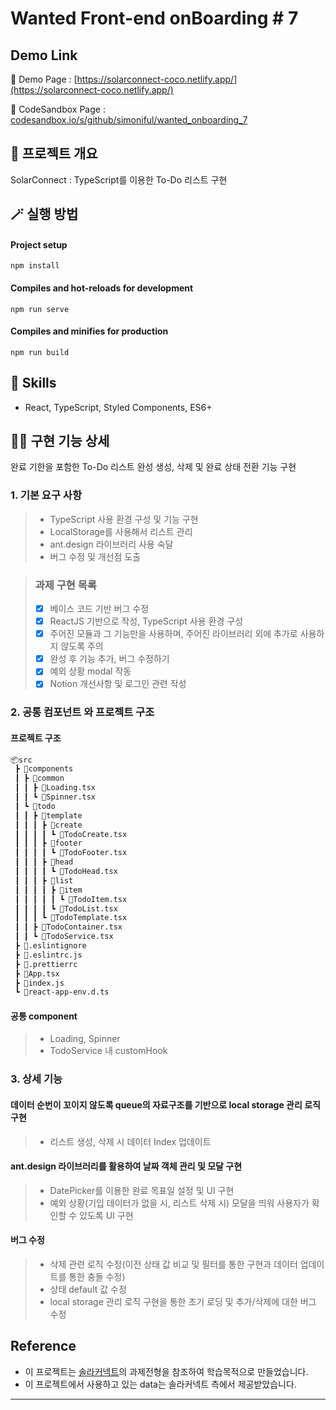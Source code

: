 # Wanted Front-end onBoarding # 7

## Demo Link

🔗 Demo Page : [https://solarconnect-coco.netlify.app/](https://solarconnect-coco.netlify.app/)

🔗 CodeSandbox Page : [codesandbox.io/s/github/simoniful/wanted_onboarding_7](https://codesandbox.io/s/github/simoniful/wanted_onboarding_7?file=/src/components/todo/TodoService.tsx)

## 💬 프로젝트 개요

SolarConnect : TypeScript를 이용한 To-Do 리스트 구현 

## 🪄 실행 방법

#### Project setup

`npm install`

#### Compiles and hot-reloads for development

`npm run serve`

#### Compiles and minifies for production

`npm run build`


## 🔧 Skills

- React, TypeScript, Styled Components, ES6+

## 👍🏻 구현 기능 상세

완료 기한을 포함한 To-Do 리스트 완성
생성, 삭제 및 완료 상태 전환 기능 구현 

### 1. 기본 요구 사항

> - TypeScript 사용 환경 구성 및 기능 구현
> - LocalStorage를 사용해서 리스트 관리
> - ant.design 라이브러리 사용 숙달
> - 버그 수정 및 개선점 도출 

> ### 과제 구현 목록
>
> - [x] 베이스 코드 기반 버그 수정
> - [x] ReactJS 기반으로 작성, TypeScript 사용 환경 구성
> - [x] 주어진 모듈과 그 기능만을 사용하며, 주어진 라이브러리 외에 추가로 사용하지 않도록 주의
> - [x] 완성 후 기능 추가, 버그 수정하기
> - [x] 예외 상황 modal 작동
> - [x] Notion 개선사항 및 로그인 관련 작성 

### 2. 공통 컴포넌트 와 프로젝트 구조

#### 프로젝트 구조

```html
📦src
 ┣ 📂components
 ┃ ┣ 📂common
 ┃ ┃ ┣ 📜Loading.tsx
 ┃ ┃ ┗ 📜Spinner.tsx
 ┃ ┗ 📂todo
 ┃ ┃ ┣ 📂template
 ┃ ┃ ┃ ┣ 📂create
 ┃ ┃ ┃ ┃ ┗ 📜TodoCreate.tsx
 ┃ ┃ ┃ ┣ 📂footer
 ┃ ┃ ┃ ┃ ┗ 📜TodoFooter.tsx
 ┃ ┃ ┃ ┣ 📂head
 ┃ ┃ ┃ ┃ ┗ 📜TodoHead.tsx
 ┃ ┃ ┃ ┣ 📂list
 ┃ ┃ ┃ ┃ ┣ 📂item
 ┃ ┃ ┃ ┃ ┃ ┗ 📜TodoItem.tsx
 ┃ ┃ ┃ ┃ ┗ 📜TodoList.tsx
 ┃ ┃ ┃ ┗ 📜TodoTemplate.tsx
 ┃ ┃ ┣ 📜TodoContainer.tsx
 ┃ ┃ ┗ 📜TodoService.tsx
 ┣ 📜.eslintignore
 ┣ 📜.eslintrc.js
 ┣ 📜.prettierrc
 ┣ 📜App.tsx
 ┣ 📜index.js
 ┗ 📜react-app-env.d.ts
```

#### 공통 component

> - Loading, Spinner
> - TodoService 내 customHook

### 3. 상세 기능

#### 데이터 순번이 꼬이지 않도록 queue의 자료구조를 기반으로 local storage 관리 로직 구현

> - 리스트 생성, 삭제 시 데이터 Index 업데이트

#### ant.design 라이브러리를 활용하여 날짜 객체 관리 및 모달 구현

> - DatePicker를 이용한 완료 목표일 설정 및 UI 구현
> - 예외 상황(기입 데이터가 없을 시, 리스트 삭제 시) 모달을 띄워 사용자가 확인할 수 있도록 UI 구현

#### 버그 수정

> - 삭제 관련 로직 수정(이전 상태 값 비교 및 필터를 통한 구현과 데이터 업데이트를 통한 충돌 수정)
> - 상태 default 값 수정
> - local storage 관리 로직 구현을 통한 초기 로딩 및 추가/삭제에 대한 버그 수정 

## Reference

- 이 프로젝트는 [솔라커넥트](https://www.solarconnect.kr/)의 과제전형을 참조하여 학습목적으로 만들었습니다.
- 이 프로젝트에서 사용하고 있는 data는 솔라커넥트 측에서 제공받았습니다.

---
